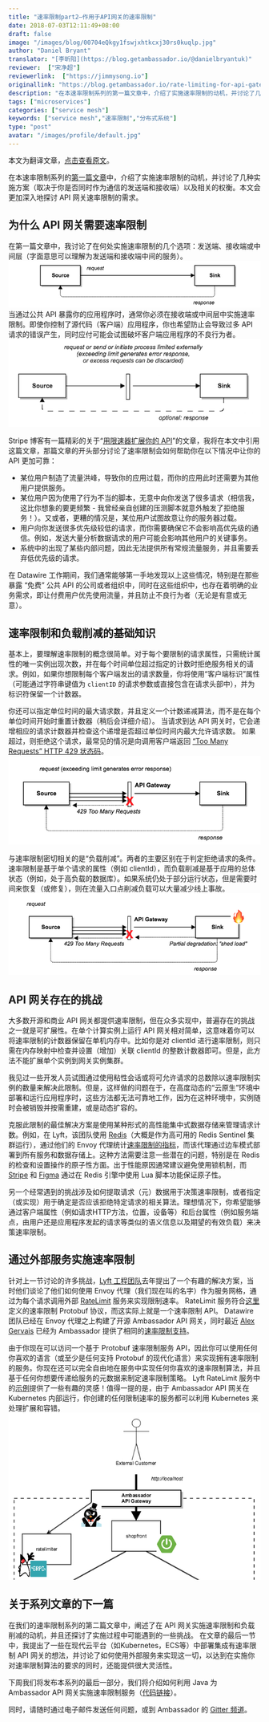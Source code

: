 ```yaml
---
title: "速率限制part2—作用于API网关的速率限制"
date: 2018-07-03T12:11:49+08:00
draft: false
image: "/images/blog/00704eQkgy1fswjxhtkcxj30rs0kuqlp.jpg"
author: "Daniel Bryant"
translator: "[李昕阳](https://blog.getambassador.io/@danielbryantuk)"
reviewer:  ["宋净超"]
reviewerlink:  ["https://jimmysong.io"]
originallink: "https://blog.getambassador.io/rate-limiting-for-api-gateways-892310a2da02"
description: "在本速率限制系列的第一篇文章中，介绍了实施速率限制的动机，并讨论了几种实施方案（取决于你是否同时作为通信的发送端和接收端）以及相关的权衡。本文会更加深入地探讨 API 网关速率限制的需求。"
tags: ["microservices"]
categories: ["service mesh"]
keywords: ["service mesh","速率限制","分布式系统"]
type: "post"
avatar: "/images/profile/default.jpg"
---
```


本文为翻译文章，[点击查看原文](https://blog.getambassador.io/rate-limiting-for-api-gateways-892310a2da02)。

在本速率限制系列的[第一篇文章](rate-limiting-a-useful-tool-with-distributed-systems-part1.md)中，介绍了实施速率限制的动机，并讨论了几种实施方案（取决于你是否同时作为通信的发送端和接收端）以及相关的权衡。本文会更加深入地探讨 API 网关速率限制的需求。

## 为什么 API 网关需要速率限制
在第一篇文章中，我讨论了在何处实施速率限制的几个选项：发送端、接收端或中间层（字面意思可以理解为发送端和接收端中间的服务）。
![](855e972fly1fsof0emvx9j20oj04jgli.jpg)
当通过公共 API 暴露你的应用程序时，通常你必须在接收端或中间层中实施速率限制。即使你控制了源代码（客户端）应用程序，你也希望防止会导致过多 API 请求的错误产生，同时应付可能会试图破坏客户端应用程序的不良行为者。
![](855e972fly1fsof2hv9hgj20jk06tdgn.jpg)

Stripe 博客有一篇精彩的关于“[用限速器扩展你的 API](https://stripe.com/blog/rate-limiters)”的文章，我将在本文中引用这篇文章，那篇文章的开头部分讨论了速率限制会如何帮助你在以下情况中让你的 API 更加可靠：

* 某位用户制造了流量洪峰，导致你的应用过载，而你的应用此时还需要为其他用户提供服务。
* 某位用户因为使用了行为不当的脚本，无意中向你发送了很多请求（相信我，这比你想象的要更频繁 - 我曾经亲自创建的压测脚本就意外触发了拒绝服务！）。又或者，更糟的情况是，某位用户试图故意让你的服务器过载。
* 用户向你发送很多优先级较低的请求，而你需要确保它不会影响高优先级的通信。例如，发送大量分析数据请求的用户可能会影响其他用户的关键事务。
* 系统中的出现了某些内部问题，因此无法提供所有常规流量服务，并且需要丢弃低优先级的请求。

在 Datawire 工作期间，我们通常能够第一手地发现以上这些情况，特别是在那些暴露 “免费” 公共 API 的公司或者组织中，同时在这些组织中，也存在着明确的业务需求，即让付费用户优先使用流量，并且防止不良行为者（无论是有意或无意）。

## 速率限制和负载削减的基础知识
基本上，要理解速率限制的概念很简单。对于每个要限制的请求属性，只需统计属性的唯一实例出现次数，并在每个时间单位超过指定的计数时拒绝服务相关的请求。例如，如果你想限制每个客户端发出的请求数量，你将使用“客户端标识”属性（可能通过字符串键值为 `clientID` 的请求参数或直接包含在请求头部中），并为标识符保留一个计数器。

你还可以指定单位时间的最大请求数，并且定义一个计数递减算法，而不是在每个单位时间开始时重置计数器（稍后会详细介绍）。 当请求到达 API 网关时，它会递增相应的请求计数器并检查这个递增是否超过单位时间内最大允许请求数。 如果超过，则拒绝这个请求，最常见的情况是向调用客户端返回 [“Too Many Requests” HTTP 429 状态码](https://developer.mozilla.org/en-US/docs/Web/HTTP/Status/429)。
![](855e972fly1fsof4rdz1qj20lg07jt8w.jpg)

与速率限制密切相关的是“负载削减”。两者的主要区别在于判定拒绝请求的条件。速率限制是基于单个请求的属性（例如 clientId），而负载削减是基于应用的总体状态（例如，处于高负载的数据库）。如果系统仍处于部分运行状态，但是需要时间来恢复（或修复），则在流量入口点削减负载可以大量减少线上事故。
![](855e972fly1fsof5go9vvj20mq07dt8y.jpg)

## API 网关存在的挑战
大多数开源和商业 API 网关都提供速率限制，但在众多实现中，普遍存在的挑战之一就是可扩展性。在单个计算实例上运行 API 网关相对简单，这意味着你可以将速率限制的计数器保留在单机内存中。比如你是对 clientId 进行速率限制，则只需在内存映射中检查并设置（增加）关联 clientId 的整数计数器即可。但是，此方法不能扩展单个实例到网关实例集群。

我见过一些开发人员试图通过使用粘性会话或将可允许请求的总数除以速率限制实例的数量来解决此限制。但是，这样做的问题在于，在高度动态的“云原生”环境中部署和运行应用程序时，这些方法都无法可靠地工作，因为在这种环境中，实例随时会被销毁并按需重建，或是动态扩容的。

克服此限制的最佳解决方案是使用某种形式的高性能集中式数据存储来管理请求计数。例如，在 Lyft，该团队使用 [Redis](https://redis.io/)（大概是作为高可用的 Redis Sentinel 集群运行），通过他们的 Envoy 代理统计[速率限制的指标](https://www.envoyproxy.io/docs/envoy/latest/intro/arch_overview/global_rate_limiting.html)，而该代理通过边车模式部署到所有服务和数据存储上。这种方法需要注意一些潜在的问题，特别是在 Redis 的检查和设置操作的原子性方面。出于性能原因通常建议避免使用锁机制，而 [Stripe](https://gist.github.com/ptarjan/e38f45f2dfe601419ca3af937fff574d) 和 [Figma](https://blog.figma.com/an-alternative-approach-to-rate-limiting-f8a06cf7c94c) 通过在 Redis 引擎中使用 Lua 脚本功能保证原子性。

另一个经常遇到的挑战涉及如何提取请求（元）数据用于决策速率限制，或者指定（或实现）用于确定是否应该拒绝特定请求的相关算法。理想情况下，你希望能够通过客户端属性（例如请求HTTP方法，位置，设备等）和后台属性（例如服务端点，由用户还是应用程序发起的请求等类似的语义信息以及期望的有效负载）来决策速率限制。

## 通过外部服务实施速率限制
针对上一节讨论的许多挑战，[Lyft 工程团队](https://eng.lyft.com/announcing-ratelimit-c2e8f3182555)去年提出了一个有趣的解决方案，当时他们谈论了他们如何使用 Envoy 代理（我们现在叫的名字）作为服务网格，通过为每个请求调用外部 [RateLimit](https://github.com/lyft/ratelimit) 服务来实现限制速率。 RateLimit 服务符合[这里](https://github.com/lyft/ratelimit/blob/master/proto/ratelimit/ratelimit.proto)定义的速率限制 Protobuf 协议，而这实际上就是一个速率限制 API。 Datawire 团队已经在 Envoy 代理之上构建了开源 Ambassador API 网关，同时最近 [Alex Gervais](https://twitter.com/alex_gervais) 已经为 Ambassador 提供了相同的[速率限制支持](https://blog.getambassador.io/ambassador-adds-rate-limiting-support-in-0-31-595cc8f91e49)。

由于你现在可以访问一个基于 Protobuf 速率限制服务 API，因此你可以使用任何你喜欢的语言（或至少是任何支持 Protobuf 的现代化语言）来实现拥有速率限制的服务。你现在还可以完全自由地在服务中实现任何你喜欢的速率限制算法，并且基于任何你想要传递给服务的元数据来制定速率限制策略。 Lyft RateLimit 服务中的[示例](https://github.com/lyft/ratelimit#user-content-examples)提供了一些有趣的灵感！值得一提的是，由于 Ambassador API 网关在 Kubernetes 内部运行，你创建的任何限制速率的服务都可以利用 Kubernetes 来处理扩展和容错。
![](855e972fly1fsof69xqimj20h80bemxj.jpg)

## 关于系列文章的下一篇
在我们的速率限制系列的第二篇文章中，阐述了在 API 网关实施速率限制和负载削减的动机，并且还探讨了实施过程中可能遇到的一些挑战。 在文章的最后一节中，我提出了一些在现代云平台（如Kubernetes，ECS等）中部署集成有速率限制 API 网关的想法，并讨论了如何使用外部服务来实现这一切，以达到在实施你对速率限制算法的要求的同时，还能提供很大灵活性。

下周我们将发布本系列的最后一部分，我们将介绍如何利用 Java 为 Ambassador API 网关实施速率限制服务（[代码链接](https://github.com/danielbryantuk/ambassador-java-rate-limiter/blob/master/src/main/java/io/datawire/ambassador/ratelimiter/simpleimpl/RateLimitServer.java)）。

同时，请随时通过电子邮件发送任何问题，或到 Ambassador 的 [Gitter 频道](https://gitter.im/datawire/ambassador)。
